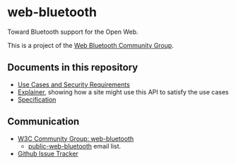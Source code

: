 web-bluetooth
=============

Toward Bluetooth support for the Open Web.

This is a project of the [Web Bluetooth Community Group](http://www.w3.org/community/web-bluetooth/).

Documents in this repository
----------------------------

* [Use Cases and Security Requirements](http://webbluetoothcg.github.io/web-bluetooth/use-cases.html)
* [Explainer](https://github.com/WebBluetoothCG/web-bluetooth/blob/gh-pages/explainer.md), showing how a site might use this API to satisfy the use cases
* [Specification](http://webbluetoothcg.github.io/web-bluetooth/)

Communication
-------------

* [W3C Community Group: web-bluetooth](http://www.w3.org/community/web-bluetooth/)
  * [public-web-bluetooth](http://lists.w3.org/Archives/Public/public-web-bluetooth/) email list.
* [Github Issue Tracker](https://github.com/WebBluetoothCG/web-bluetooth/issues)
